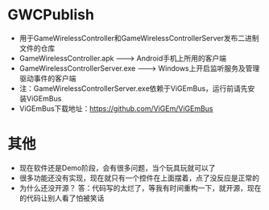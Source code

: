 # GWCPublish
* 用于GameWirelessController和GameWirelessControllerServer发布二进制文件的仓库
* GameWirelessController.apk ---> Android手机上所用的客户端
* GameWirelessControllerServer.exe ---> Windows上开启监听服务及管理驱动事件的客户端
* 注：GameWirelessControllerServer.exe依赖于ViGEmBus，运行前请先安装ViGEmBus
* ViGEmBus下载地址：https://github.com/ViGEm/ViGEmBus

# 其他
* 现在软件还是Demo阶段，会有很多问题，当个玩具玩就可以了
* 很多功能还没有实现，现在就只有一个控件在上面摆着，点了没反应是正常的
* 为什么还没开源？ 答：代码写的太烂了，等我有时间重构一下，就开源，现在的代码让别人看了怕被笑话

